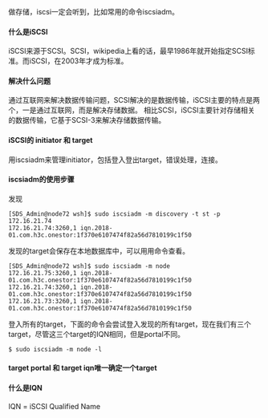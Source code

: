 做存储，iscsi一定会听到，比如常用的命令iscsiadm。

#### 什么是iSCSI
iSCSI来源于SCSI。SCSI，wikipedia上看的话，最早1986年就开始指定SCSI标准。而iSCSI，在2003年才成为标准。

#### 解决什么问题
通过互联网来解决数据传输问题，SCSI解决的是数据传输，iSCSI主要的特点是两个，一是通过互联网，而是解决存储数据。
相比SCSI，iSCSI主要针对存储相关的数据传输，它基于SCSI-3来解决存储数据传输。

#### iSCSI的 initiator 和 target
用iscsiadm来管理initiator，包括登入登出target，错误处理，连接。

#### iscsiadm的使用步骤
发现
```
[SDS_Admin@node72 wsh]$ sudo iscsiadm -m discovery -t st -p 172.16.21.74
172.16.21.74:3260,1 iqn.2018-01.com.h3c.onestor:1f370e6107474f82a56d7810199c1f50
```
发现的target会保存在本地数据库中，可以用用命令查看。
```
[SDS_Admin@node72 wsh]$ sudo iscsiadm -m node
172.16.21.75:3260,1 iqn.2018-01.com.h3c.onestor:1f370e6107474f82a56d7810199c1f50
172.16.21.74:3260,1 iqn.2018-01.com.h3c.onestor:1f370e6107474f82a56d7810199c1f50
172.16.21.73:3260,1 iqn.2018-01.com.h3c.onestor:1f370e6107474f82a56d7810199c1f50
```
登入所有的target，下面的命令会尝试登入发现的所有target，现在我们有三个target，尽管这三个target的IQN相同，但是portal不同。
```
$ sudo iscsiadm -m node -l
```

#### target portal 和 target iqn唯一确定一个target

#### 什么是IQN
 IQN = iSCSI Qualified Name
